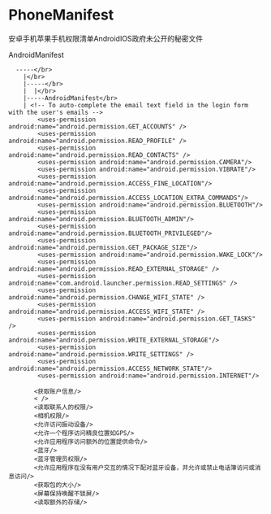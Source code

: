 # PhoneManifest
安卓手机苹果手机权限清单AndroidIOS政府未公开的秘密文件

AndroidManifest

      -----</br>
        |</br>
        |-----</br>
        |  |</br>
        |-----AndroidManifest</br>
        | <!-- To auto-complete the email text field in the login form with the user's emails -->
            <uses-permission android:name="android.permission.GET_ACCOUNTS" />
            <uses-permission android:name="android.permission.READ_PROFILE" />
            <uses-permission android:name="android.permission.READ_CONTACTS" />
            <uses-permission android:name="android.permission.CAMERA"/>
            <uses-permission android:name="android.permission.VIBRATE"/>
            <uses-permission android:name="android.permission.ACCESS_FINE_LOCATION"/>
            <uses-permission android:name="android.permission.ACCESS_LOCATION_EXTRA_COMMANDS"/>
            <uses-permission android:name="android.permission.BLUETOOTH"/>
            <uses-permission android:name="android.permission.BLUETOOTH_ADMIN"/>
            <uses-permission android:name="android.permission.BLUETOOTH_PRIVILEGED"/>
            <uses-permission android:name="android.permission.GET_PACKAGE_SIZE"/>
            <uses-permission android:name="android.permission.WAKE_LOCK"/>
            <uses-permission android:name="android.permission.READ_EXTERNAL_STORAGE" />
            <uses-permission android:name="com.android.launcher.permission.READ_SETTINGS" />
            <uses-permission android:name="android.permission.CHANGE_WIFI_STATE" />
            <uses-permission android:name="android.permission.ACCESS_WIFI_STATE" />
            <uses-permission android:name="android.permission.GET_TASKS" />
            <uses-permission android:name="android.permission.WRITE_EXTERNAL_STORAGE"/>
            <uses-permission android:name="android.permission.WRITE_SETTINGS" />
            <uses-permission android:name="android.permission.ACCESS_NETWORK_STATE"/>
            <uses-permission android:name="android.permission.INTERNET"/>
       
           <获取账户信息/>
           < />
           <读取联系人的权限/>
           <相机权限/>
           <允许访问振动设备/>
           <允许一个程序访问精良位置如GPS/>
           <允许应用程序访问额外的位置提供命令/>
           <蓝牙/>
           <蓝牙管理员权限/>
           <允许应用程序在没有用户交互的情况下配对蓝牙设备，并允许或禁止电话簿访问或消息访问/>
           <获取包的大小/>
           <屏幕保持唤醒不锁屏/>
           <读取额外的存储/>
       
